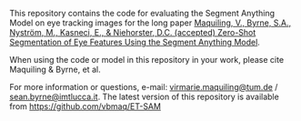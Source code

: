 This repository contains the code for evaluating the Segment Anything Model on eye tracking images for the long paper [Maquiling, V., Byrne, S.A., Nyström, M., Kasneci, E., & Niehorster, D.C. (accepted) Zero-Shot Segmentation of Eye Features Using the Segment Anything Model](link-to-come).

When using the code or model in this repository in your work, please cite Maquiling & Byrne, et al.

For more information or questions, e-mail: virmarie.maquiling@tum.de / sean.byrne@imtlucca.it. The latest version of this repository is available from https://github.com/vbmaq/ET-SAM

